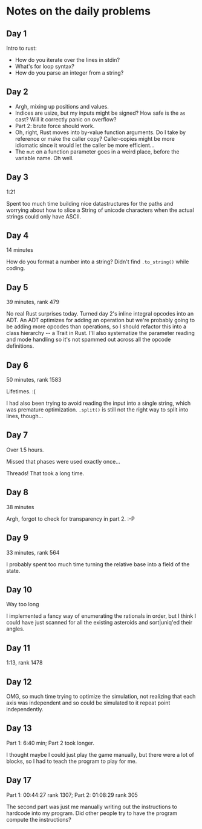 # Notes on the daily problems

## Day 1

Intro to rust:
* How do you iterate over the lines in stdin?
* What's for loop syntax?
* How do you parse an integer from a string?

## Day 2

* Argh, mixing up positions and values.
* Indices are usize, but my inputs might be signed? How safe is the `as` cast?
  Will it correctly panic on overflow?
* Part 2: brute force should work.
* Oh, right, Rust moves into by-value function arguments. Do I take by reference
  or make the caller copy? Caller-copies might be more idiomatic since it would
  let the caller be more efficient...
* The `mut` on a function parameter goes in a weird place, before the variable
  name. Oh well.

## Day 3

1:21

Spent too much time building nice datastructures for the paths and worrying
about how to slice a String of unicode characters when the actual strings could
only have ASCII.

## Day 4

14 minutes

How do you format a number into a string? Didn't find `.to_string()` while
coding.

## Day 5

39 minutes, rank 479

No real Rust surprises today. Turned day 2's inline integral opcodes into an
ADT. An ADT optimizes for adding an operation but we're probably going to be
adding more opcodes than operations, so I should refactor this into a class
hierarchy -- a Trait in Rust. I'll also systematize the parameter reading and
mode handling so it's not spammed out across all the opcode definitions.

## Day 6

50 minutes, rank 1583

Lifetimes. :(

I had also been trying to avoid reading the input into a single string, which
was premature optimization. `.split()` is still not the right way to split into
lines, though...

## Day 7

Over 1.5 hours.

Missed that phases were used exactly once...

Threads! That took a long time.

## Day 8

38 minutes

Argh, forgot to check for transparency in part 2. :-P

## Day 9

33 minutes, rank 564

I probably spent too much time turning the relative base into a field of the
state.

## Day 10

Way too long

I implemented a fancy way of enumerating the rationals in order, but I think I
could have just scanned for all the existing asteroids and sort|uniq'ed their
angles.

## Day 11

1:13, rank 1478

## Day 12

OMG, so much time trying to optimize the simulation, not realizing that each
axis was independent and so could be simulated to it repeat point independently.

## Day 13

Part 1: 6:40 min; Part 2 took longer.

I thought maybe I could just play the game manually, but there were a lot of
blocks, so I had to teach the program to play for me.

## Day 17

Part 1: 00:44:27 rank 1307; Part 2: 01:08:29 rank 305

The second part was just me manually writing out the instructions to hardcode
into my program. Did other people try to have the program compute the
instructions?

